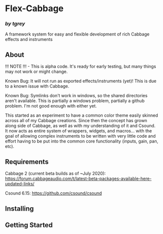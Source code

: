 # Flex-Cabbage
### *by tgrey*

A framework system for easy and flexible development of rich Cabbage effects and instruments

## About

!!! NOTE !!! - This is alpha code.  It's ready for early testing, but many things may not work or might change.

Known Bug: It will not run as exported effects/instruments (yet)!  This is due to a known issue with Cabbage.

Known Bug: Symlinks don't work in windows, so the shared directories aren't available.
This is partially a windows problem, partially a github problem.  I'm not good enough with either yet.

This started as an experiment to have a common color theme easily skinned across all of my Cabbage creations.
Since then the concept has grown along side of Cabbage, as well as with my understanding of it and Csound.  It now acts
as entire system of wrappers, widgets, and macros... with the goal of allowing complex instruments to be written with
very little code and effort having to be put into the common core functionality (inputs, gain, pan, etc).

## Requirements

Cabbage 2 (current beta builds as of \~July 2020): https://forum.cabbageaudio.com/t/latest-beta-packages-available-here-updated-links/

Csound 6.15: https://github.com/csound/csound

## Installing

## Getting Started
